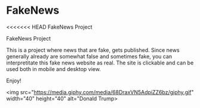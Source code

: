 # FakeNews
<<<<<<< HEAD
FakeNews Project


FakeNews Project

This is a project where news that are fake, gets published.
Since news generally already are somewhat false and sometimes fake, you can interpretitate this fake news website as real.
The site is clickable and can be used both in mobile and desktop view.

Enjoy!



<img src="https://media.giphy.com/media/68DraxVN5AdpiZZ6bz/giphy.gif" width="40" height="40" alt="Donald Trump>

